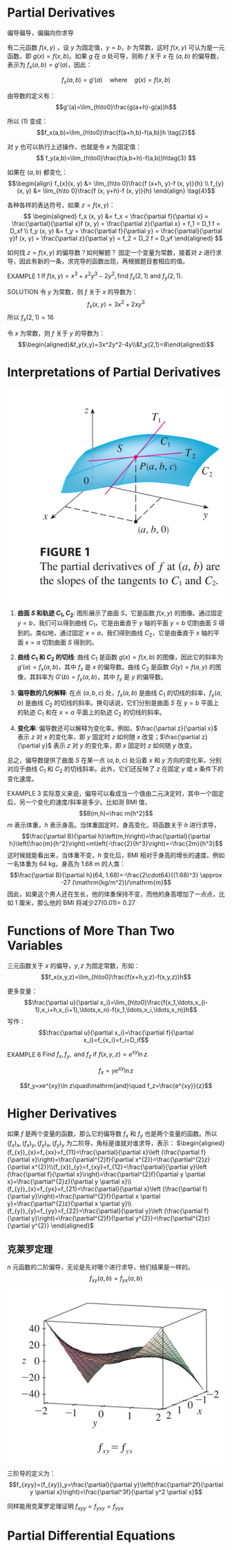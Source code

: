 # Partial Derivatives
偏导偏导，偏偏向你求导

有二元函数 $f(x,y)$ ，设 $y$ 为固定值，$y=b$，$b$ 为常数，这时 $f(x,y)$ 可认为是一元函数，即 $g(x)=f(x,b)$。如果 $g$ 在 $a$ 处可导，则称 $f$ 关于 $x$ 在 $(a,b)$ 的偏导数，表示为 $f_x(a,b)=g'(a)$，因此：

$$f_x(a,b)=g'(a)\quad\text{where}\quad g(x)=f(x,b) \tag{1}$$

由导数的定义有：
$$g'(a)=\lim_{h\to0}\frac{g(a+h)-g(a)}h$$

所以 (1) 变成：
$$f_x(a,b)=\lim_{h\to0}\frac{f(a+h,b)-f(a,b)}h \tag{2}$$

对 $y$ 也可以执行上述操作，也就是令 $x$ 为固定值：
$$
f_y(a,b)=\lim_{h\to0}\frac{f(a,b+h)-f(a,b)}h\tag{3}
$$


如果在 $(a, b)$ 都变化：
$$\begin{align}
f_{x}(x, y) &= \lim_{h\to 0}\frac{f (x+h, y)-f (x, y)}{h} \\
f_{y}(x, y) &= \lim_{h\to 0}\frac{f (x, y+h)-f (x, y)}{h}
\end{align}
\tag{4}$$

各种各样的表达符号，如果 $z=f(x,y)$：
$$
\begin{aligned}
f_x (x, y) &= f_x = \frac{\partial f}{\partial x} = \frac{\partial}{\partial x}f (x, y) = \frac{\partial z}{\partial x} = f_1 = D_1 f = D_xf \\
f_y (x, y) &= f_y = \frac{\partial f}{\partial y} = \frac{\partial}{\partial y}f (x, y) = \frac{\partial z}{\partial y} = f_2 = D_2 f = D_yf
\end{aligned}
$$

如何找 $z=f(x,y)$ 的偏导数？如何解题？
固定一个变量为常数，接着对 $z$ 进行求导，因此有新的一条，求完导的函数出现，再根据题目套相应的值。




EXAMPLE 1 $\mathrm{If~}f(x,y)=x^3+x^2y^3-2y^2,\mathrm{find~}f_x(2,1)\mathrm{~and~}f_y(2,1).$

SOLUTION
令 $y$ 为常数，则 $f$ 关于 $x$ 的导数为：
$$f_x(x,y)=3x^2+2xy^3$$
所以 $f_x (2,1)=16$

令 $x$ 为常数，则 $f$ 关于 $y$ 的导数为：
$$\begin{aligned}&f_y(x,y)=3x^2y^2-4y\\&f_y(2,1)=8\end{aligned}$$




# Interpretations of Partial Derivatives
![](images/Pasted%20image%2020241011091132.png)
1. **曲面 $S$ 和轨迹 $C_1, C_2$**:
   图形展示了曲面 $S$，它是函数 $f (x, y)$ 的图像。通过固定 $y=b$，我们可以得到曲线 $C_1$，它是由垂直于 $y$ 轴的平面 $y=b$ 切割曲面 $S$ 得到的。类似地，通过固定 $x=a$，我们得到曲线 $C_2$，它是由垂直于 $x$ 轴的平面 $x=a$ 切割曲面 $S$ 得到的。

2. **曲线 $C_1$ 和 $C_2$ 的切线**:
   曲线 $C_1$ 是函数 $g (x)=f (x, b)$ 的图像，因此它的斜率为 $g' (a)=f_x (a, b)$，其中 $f_x$ 是 $x$ 的偏导数。曲线 $C_2$ 是函数 $G (y)=f (a, y)$ 的图像，其斜率为 $G' (b)=f_y (a, b)$，其中 $f_y$ 是 $y$ 的偏导数。

3. **偏导数的几何解释**:
   在点 $(a, b, c)$ 处，$f_x (a, b)$ 是曲线 $C_1$ 的切线的斜率，$f_y (a, b)$ 是曲线 $C_2$ 的切线的斜率。换句话说，它们分别是曲面 $S$ 在 $y=b$ 平面上的轨迹 $C_1$ 和在 $x=a$ 平面上的轨迹 $C_2$ 的切线的斜率。

4. **变化率**:
   偏导数还可以解释为变化率。例如，$\frac{\partial z}{\partial x}$ 表示 $z$ 对 $x$ 的变化率，即 $y$ 固定时 $z$ 如何随 $x$ 改变；$\frac{\partial z}{\partial y}$ 表示 $z$ 对 $y$ 的变化率，即 $x$ 固定时 $z$ 如何随 $y$ 改变。

总之，偏导数提供了曲面 $S$ 在某一点 $(a, b, c)$ 处沿着 $x$ 和 $y$ 方向的变化率，分别对应于曲线 $C_1$ 和 $C_2$ 的切线斜率。此外，它们还反映了 $z$ 在固定 $y$ 或 $x$ 条件下的变化速度。

EXAMPLE 3
实际意义来说，偏导可以看成当一个值由二元决定时，其中一个固定后，另一个变化的速度/斜率是多少。比如测 BMI 值，
$$B(m,h)=\frac m{h^2}$$
$m$ 表示体重，$h$ 表示身高。当体重固定时，身高变化，将函数关于 $h$ 进行求导，
$$\frac{\partial B}{\partial h}\left(m,h\right)=\frac{\partial}{\partial h}\left(\frac{m}{h^2}\right)=m\left(-\frac{2}{h^3}\right)=-\frac{2m}{h^3}$$
这时候就能看出来，当体重不变，$h$ 变化后，BMI 相对于身高的增长的速度。例如一名体重为 64 kg，身高为 1.68 m 的人类：
$$\frac{\partial B}{\partial h}(64, 1.68)=-\frac{2\cdot64}{(1.68)^3} \approx -27 (\mathrm{kg/m^2})/\mathrm{m}$$
因此，如果这个男人还在生长，他的体重保持不变，而他的身高增加了一点点，比如 1 厘米，那么他的 BMI 将减少27(0.01)= 0.27

# Functions of More Than Two Variables
三元函数关于 $x$ 的偏导，$y,z$ 为固定常数，形如：
$$f_x(x,y,z)=\lim_{h\to0}\frac{f(x+h,y,z)-f(x,y,z)}h$$

更多变量：
$$\frac{\partial u}{\partial x_i}=\lim_{h\to0}\frac{f(x_1,\ldots,x_{i-1},x_i+h,x_{i+1},\ldots,x_n)-f(x_1,\ldots,x_i,\ldots,x_n)}h$$
写作：
$$\frac{\partial u}{\partial x_i}=\frac{\partial f}{\partial x_i}=f_{x_i}=f_i=D_if$$

EXAMPLE 6 $\mathrm{Find~}f_x,f_y,\mathrm{~and~}f_z\mathrm{~if~}f(x,y,z)=e^{xy}\ln z.$

$$f_x=ye^{xy}\ln z$$

$$f_y=xe^{xy}\ln z\quad\mathrm{and}\quad f_z=\frac{e^{xy}}{z}$$


# Higher Derivatives
如果 $f$ 是两个变量的函数，那么它的偏导数 $f_x$ 和 $f_y$ 也是两个变量的函数。所以 $(f_x)_x,(f_x)_y,(f_y)_x,(f_y)_y$ 为二阶导，角标是谁就对谁求导，表示：
$\begin{aligned}
    (f_{x})_{x}=f_{xx}=f_{11}=\frac{\partial}{\partial x}\left (\frac{\partial f}{\partial x}\right)=\frac{\partial^{2}f}{\partial x^{2}}=\frac{\partial^{2}z}{\partial x^{2}}\\(f_{x})_{y}=f_{xy}=f_{12}=\frac{\partial}{\partial y}\left (\frac{\partial f}{\partial x}\right)=\frac{\partial^{2}f}{\partial y \partial x}=\frac{\partial^{2}z}{\partial y \partial x}\\(f_{y})_{x}=f_{yx}=f_{21}=\frac{\partial}{\partial x}\left (\frac{\partial f}{\partial y}\right)=\frac{\partial^{2}f}{\partial x \partial y}=\frac{\partial^{2}z}{\partial x \partial y}\\(f_{y})_{y}=f_{yy}=f_{22}=\frac{\partial}{\partial y}\left (\frac{\partial f}{\partial y}\right)=\frac{\partial^{2}f}{\partial y^{2}}=\frac{\partial^{2}z}{\partial y^{2}}
\end{aligned}$

## 克莱罗定理
$n$ 元函数的二阶偏导，无论是先对哪个进行求导，他们结果是一样的。
$$f_{xy}(a,b)=f_{yx}(a,b)$$

![](images/Pasted%20image%2020241011120143.png)

三阶导的定义为：
$$f_{xyy}=(f_{xy})_y=\frac{\partial}{\partial y}\left(\frac{\partial^2f}{\partial y \partial x}\right)=\frac{\partial^3f}{\partial y^2 \partial x}$$

同样能用克莱罗定理证明 $f_{xyy}=f_{yxy}=f_{yyx}$

# Partial Differential Equations
